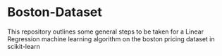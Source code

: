 # Boston-Dataset
This repository outlines some general steps to be taken for a Linear Regression 
machine learning algorithm on the boston pricing dataset in scikit-learn
